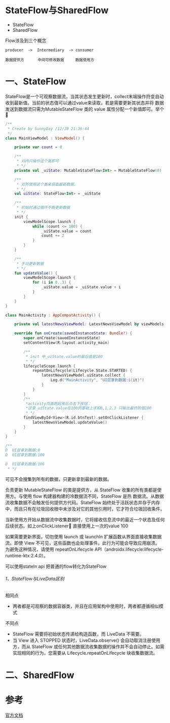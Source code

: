 # StateFlow与SharedFlow

- StateFlow
- SharedFlow

Flow涉及到三个概念

    producer  ->  Intermediary  -> consumer

    数据提供方      中间可修改数据     数据使用方

# 一、StateFlow

StateFlow是一个可观察数据流，当其状态发生更新时，collect末端操作符变自动收到最新值。当前的状态值可以通过value来读取，若是需要更新其状态并将
数据发送到数据流只需为MutableStateFlow 类的 value 属性分配一个新值即可。举个🌰


```kotlin
/**
 * Create by SunnyDay /12/28 21:36:44
 */
class MainViewModel : ViewModel() {

    private var count = 0

    /**
     * 对内只操作这个类即可
     * */
    private val _uiState: MutableStateFlow<Int> = MutableStateFlow(0)

    /**
     * 对外使用这个类来获取最新数据。
     * */
    val uiState: StateFlow<Int> = _uiState

    /**
     * 初始时通过循环不断更新数据
     * */
    init {
        viewModelScope.launch {
            while (count <= 100) {
                _uiState.value = count
                count += 2
            }
        }
    }

    /**
     * 手动更新数据
     * */
    fun updateValue() {
        viewModelScope.launch {
            for (i in 0..3) {
                _uiState.value = _uiState.value + i
            }
        }
    }
}
```

```kotlin
class MainActivity : AppCompatActivity() {

    private val latestNewsViewModel: LatestNewsViewModel by viewModels()

    override fun onCreate(savedInstanceState: Bundle?) {
        super.onCreate(savedInstanceState)
        setContentView(R.layout.activity_main)

        /**
         * init 中_uiState.value的最后值是100
         * */
        lifecycleScope.launch {
            repeatOnLifecycle(Lifecycle.State.STARTED) {
                latestNewsViewModel.uiState.collect {
                    Log.d("MainActivity", "UI层拿到数据:${it}")
                }
            }
        }
        /**
         *activity页面跑起来后点击下按钮：
         *这里_uiState.value在100的基础上求和0,1,2,3 只输出最终的值106
         * */
        findViewById<View>(R.id.btnTest).setOnClickListener {
            latestNewsViewModel.updateValue()
        }
    }
}

/**
D  UI层拿到数据:0
D  UI层拿到数据:100

D  UI层拿到数据:106
 * */
```

可见不会搜集到所有的数据，只更新拿到最新的数据。

负责更新 MutableStateFlow 的类是提供方，从 StateFlow 收集的所有类都是使用方。与使用 flow 构建器构建的冷数据流不同，StateFlow 是热
数据流。从数据流收集数据不会触发任何提供方代码。StateFlow 始终处于活跃状态并存于内存中，而且只有在垃圾回收根中未涉及对它的其他引用时，它才符合垃圾回收条件。

当新使用方开始从数据流中收集数据时，它将接收信息流中的最近一个状态及任何后续状态。如上onClickListener🌰 直接使用上一次的value 100

如果需要更新界面，切勿使用 launch 或 launchIn 扩展函数从界面直接收集数据流。即使 View 不可见，这些函数也会处理事件。此行为可能会导致应用崩溃。
为避免这种情况，请使用 repeatOnLifecycle API（androidx.lifecycle:lifecycle-runtime-ktx:2.4.0）。

可以使用stateIn api 把普通的flow转化为StateFlow

###### 1、StateFlow与LiveData区别

相同点

- 两者都是可观察的数据容器类，并且在应用架构中使用时，两者都遵循相似模式

不同点

- StateFlow 需要将初始状态传递给构造函数，而 LiveData 不需要。
- 当 View 进入 STOPPED 状态时，LiveData.observe() 会自动取消注册使用方，而从 StateFlow 或任何其他数据流收集数据的操作并不会自动停止。如需实现相同的行为，您需要从 Lifecycle.repeatOnLifecycle 块收集数据流。



# 二、SharedFlow


# 参考


[官方文档](https://developer.android.google.cn/kotlin/flow/stateflow-and-sharedflow?hl=ru)



